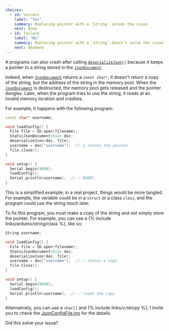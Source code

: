 ```yaml
---
choices:
  - id: success
    label: "Yes"
    summary: Replacing pointer with a `String` solves the issue
    next: done
  - id: failure
    label: "No"
    summary: Replacing pointer with a `String` doesn't solve the issue
    next: deadend
---
```


A programs can also crash after calling [`deserializeJson()`](/v6/api/json/deserializejson/) because it keeps a pointer to a string stored in the [`JsonDocument`](/v6/api/jsondocument/).

Indeed, when [`JsonDocument`](/v6/api/jsondocument/) returns a `const char*`, it doesn't return a copy of the string, but the address of the string in the memory pool. When the [`JsonDocument`](/v6/api/jsondocument/) is destructed, the memory pool gets released and the pointer dangles. Later, when the program tries to use the string, it reads at an invalid memory location and crashes.

For example, it happens with the following program:

```c++
const char* username;

void loadConfig() {
  File file = SD.open(filename);
  StaticJsonDocument<512> doc;
  deserializeJson(doc, file);
  username = doc["username"];  // ⚠️ stores the pointer
  file.close();
}

void setup() {
  Serial.begin(9600);
  loadConfig();
  Serial.println(username);  // 💥 BOOM!
}
```

This is a simplified example; in a real project, things would be more tangled. For example, the variable could be in a `struct` or a class `class`, and the program could use the string much later.

To fix this program, you must make a copy of the string and not simply store the pointer. For example, you can use a {% include links/arduino/string/class %}, like so:

```c++
String username;

void loadConfig() {
  File file = SD.open(filename);
  StaticJsonDocument<512> doc;
  deserializeJson(doc, file);
  username = doc["username"];  // ✅ stores a copy
  file.close();
}

void setup() {
  Serial.begin(9600);
  loadConfig();
  Serial.println(username);  // ✅ reads the copy
}
```

Alternatively, you can use a `char[]` and {% include links/c/strcpy %}; I invite you to check the [JsonConfigFile.ino](/v6/example/config/) for the details.

Did this solve your issue?